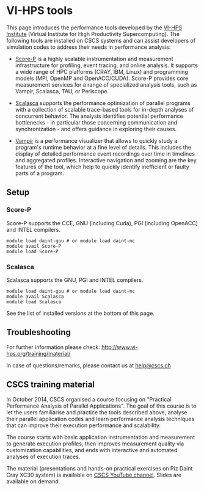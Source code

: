 # VI-HPS tools

This page introduces the performance tools developed by the [VI-HPS Institute](http://www.vi-hps.org/tools/)
(Virtual Institute for High Productivity Supercomputing). The following tools
are installed on CSCS systems and can assist developers of simulation codes to
address their needs in performance analysis:

* [Score-P](http://www.vi-hps.org/tools/score-p.html) 
is a highly scalable instrumentation and measurement infrastructure
for profiling, event tracing, and online analysis. It supports a wide range of
HPC platforms (CRAY, IBM, Linux) and programming models (MPI, OpenMP and
OpenACC/CUDA). Score-P provides core measurement services for a range of
specialized analysis tools, such as Vampir, Scalasca, TAU, or Periscope.

* [Scalasca](http://www.vi-hps.org/tools/scalasca.html) supports the
performance optimization of parallel programs with a collection of scalable
trace-based tools for in-depth analyses of concurrent behavior. The analysis
identifies potential performance bottlenecks - in particular those concerning
communication and synchronization - and offers guidance in exploring their
causes.

* [Vampir](http://www.vi-hps.org/tools/vampir.html) is a performance visualizer
that allows to quickly study a program's runtime behavior at a fine level of
details. This includes the display of detailed performance event recordings
over time in timelines and aggregated profiles. Interactive navigation and
zooming are the key features of the tool, which help to quickly identify
inefficient or faulty parts of a program.


## Setup

### Score-P
Score-P supports the CCE, GNU (including Cuda), PGI (including OpenACC) and INTEL compilers.

```
module load daint-gpu # or module load daint-mc
module avail Score-P
module load Score-P
```

### Scalasca
Scalasca supports the GNU, PGI and INTEL compilers.

```
module load daint-gpu # or module load daint-mc
module avail Scalasca 
module load Scalasca 
```

See the list of installed versions at the bottom of this page.

## Troubleshooting

For further information please check: http://www.vi-hps.org/training/material/

In case of questions/remarks, please contact us at [help@cscs.ch](mailto:help@cscs.ch)

## CSCS training material

In October 2014, CSCS organised a course focusing on "Practical Performance
Analysis of Parallel Applications". The goal of this course is to let the users
familiarise and practice the tools described above, analyse their parallel
application codes and learn performance analysis techniques that can improve
their execution performance and scalability.

The course starts with basic application instrumentation and measurement to
generate execution profiles, then improves measurement quality via
customization capabilities, and ends with interactive and automated analyses of
execution traces.

The material (presentations and hands-on practical exercises on Piz Daint Cray
XC30 system) is available on [CSCS YouTube channel](http://www.youtube.com/playlist?list=PL1tk5lGm7zvSfjUIYtfUwd0bJcKAWVIw4).
Slides are available on demand.

